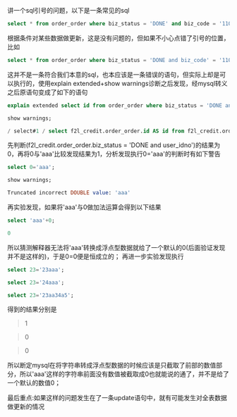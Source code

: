 讲一个sql引号的问题，以下是一条常见的sql

```sql
select * from order_order where biz_status = 'DONE' and biz_code = '1104';
```

根据条件对某些数据做更新，这是没有问题的，但如果不小心点错了引号的位置，比如

```sql
select * from order_order where biz_status = 'DONE and biz_code' = '1104';
```

这并不是一条符合我们本意的sql，也本应该是一条错误的语句，但实际上却是可以执行的，使用explain extended+show warnings诊断之后发现，经mysql转义之后原语句变成了如下的语句

```sql
explain extended select id from order_order where biz_status = 'DONE and user_idno' = 'aaa';

show warnings;

/ select#1 / select f2l_credit.order_order.id AS id from f2l_credit.order_order where ((f2l_credit.order_order.biz_status = 'DONE and user_idno') = 'aaa')
```

先判断(f2l_credit.order_order.biz_status = 'DONE and user_idno')的结果为0，再将0与'aaa'比较发现结果为1，分析发现执行0='aaa'的判断时有如下警告

```sql
select 0='aaa';

show warnings;

Truncated incorrect DOUBLE value: 'aaa'
```

再实验发现，如果将'aaa'与0做加法运算会得到以下结果

```sql
select 'aaa'+0;

0
```

所以猜测解释器无法将'aaa'转换成浮点型数据就给了一个默认的0(后面验证发现并不是这样的)，于是0=0便是恒成立的；
再进一步实验发现执行

```sql
select 23='23aaa';

select 23='24aaa';

select 23='23aa34a5';

```


得到的结果分别是

>1

>0

>0

所以断定mysql在将字符串转成浮点型数据的时候应该是只截取了前部的数值部分，所以'aaa'这样的字符串前面没有数值被截取成0也就能说的通了，并不是给了一个默认的数值0；

最后重点:如果这样的问题发生在了一条update语句中，就有可能发生对全表数据做更新的情况